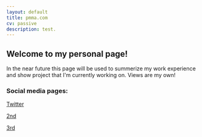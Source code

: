 ```yaml
---
layout: default
title: pmma.com
cv: passive
description: test.
---
```


## Welcome to my personal page!

In the near future this page will be used to summerize my work experience and show project that I'm currently working on.
Views are my own!

### Social media pages:
[Twitter](https://twitter.com/PMMAraujo)

[2nd](/pages/2nd.html)

[3rd](/pages/3rd.md)
